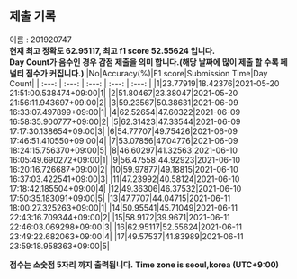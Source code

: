 


  
## 제출 기록  
이름 : 201920747  
**현재 최고 정확도 62.95117, 최고 f1 score 52.55624 입니다.**  
**Day Count가 음수인 경우 감점 제출을 의미 합니다.(해당 날짜에 많이 제출 할 수록 페널티 점수가 커집니다.)**
|No|Accuracy(%)|F1 score|Submission Time|Day Count|
| :---: | :---: | :---: | :---: | :---: |
|1|23.77919|18.42376|2021-05-20 21:51:00.538474+09:00|1|
|2|51.80467|23.38047|2021-05-20 21:56:11.943697+09:00|2|
|3|59.23567|50.38631|2021-06-09 16:33:07.497899+09:00|1|
|4|62.52654|47.60322|2021-06-09 16:58:35.900777+09:00|2|
|5|62.31423|47.33544|2021-06-09 17:17:30.138654+09:00|3|
|6|54.77707|49.75426|2021-06-09 17:46:51.410550+09:00|4|
|7|53.07856|47.04776|2021-06-09 18:24:15.756370+09:00|5|
|8|46.60297|41.32563|2021-06-10 16:05:49.690272+09:00|1|
|9|56.47558|44.92923|2021-06-10 16:20:16.726687+09:00|2|
|10|59.97877|49.18815|2021-06-10 16:37:03.422541+09:00|3|
|11|47.23992|40.58124|2021-06-10 17:18:42.185504+09:00|4|
|12|49.36306|46.37532|2021-06-10 17:50:35.183091+09:00|5|
|13|47.7707|44.04715|2021-06-11 18:00:27.325263+09:00|1|
|14|50.95541|45.71049|2021-06-11 22:43:16.709344+09:00|2|
|15|58.9172|39.9671|2021-06-11 22:46:03.069298+09:00|3|
|16|62.95117|52.55624|2021-06-11 23:49:22.682063+09:00|4|
|17|49.57537|41.83989|2021-06-11 23:59:18.958363+09:00|5|


**점수는 소숫점 5자리 까지 출력됩니다.**
**Time zone is seoul,korea (UTC+9:00)**

